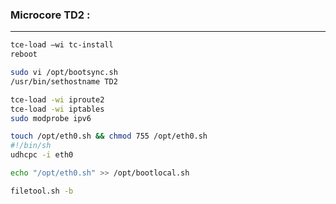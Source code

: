 ### Microcore TD2 :

---------------

```bash
tce-load –wi tc-install
reboot

sudo vi /opt/bootsync.sh
/usr/bin/sethostname TD2

tce-load -wi iproute2
tce-load -wi iptables
sudo modprobe ipv6

touch /opt/eth0.sh && chmod 755 /opt/eth0.sh
#!/bin/sh
udhcpc -i eth0

echo "/opt/eth0.sh" >> /opt/bootlocal.sh

filetool.sh -b
```


